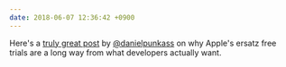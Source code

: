```yaml
---
date: 2018-06-07 12:36:42 +0900
---
```

Here's a [truly great post](https://bitsplitting.org/2018/06/06/ersatz-free-trials/) by [@danielpunkass](https://micro.blog/danielpunkass) on why Apple's ersatz free trials are a long way from what developers actually want.
